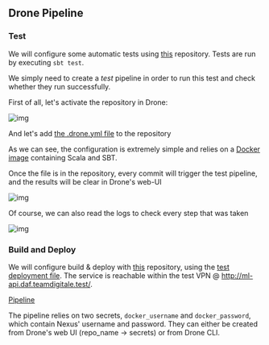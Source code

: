 

## Drone Pipeline

### Test

We will configure some automatic tests using [this](https://github.com/teamdigitale/daf-srv-storage) repository. Tests are run by executing `sbt test`.

We simply need to create a *test* pipeline in order to run this test and check whether they run successfully.

First of all, let's activate the repository in Drone:

![img](https://i.imgur.com/VBvY5UB.png)

And let's add  [the .drone.yml file](test/.drone.yml) to the repository

As we can see, the configuration is extremely simple and relies on a [Docker image](https://hub.docker.com/r/hseeberger/scala-sbt/) containing Scala and SBT.

Once the file is in the repository, every commit will trigger the test pipeline, and the results will be clear in Drone's web-UI

![img](https://i.imgur.com/bIWlCNY.png)


Of course, we can also read the logs to check every step that was taken

![img](https://i.imgur.com/Opp5jd7.png)



### Build and Deploy

We will configure build & deploy with [this](https://github.com/teamdigitale/daf-models/tree/master/outbox-classification/web-api) repository, using the [test deployment file](https://github.com/teamdigitale/daf-models/blob/master/outbox-classification/web-api/kube-deploy-test.yml). The service is reachable within the test VPN @ http://ml-api.daf.teamdigitale.test/.

[Pipeline](build/.drone.yml)

The pipeline relies on two secrets, `docker_username` and `docker_password`, which contain Nexus' username and password. 
They can either be created from Drone's web UI (repo_name -> secrets) or from Drone CLI.